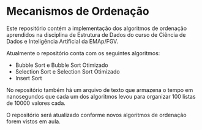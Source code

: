 # Mecanismos de Ordenação
Este repositório contém a implementação dos algoritmos de ordenação aprendidos na disciplina de Estrutura de Dados do curso de Ciência de Dados e Inteligência Artificial da EMAp/FGV.

Atualmente o repositório conta com os seguintes algoritmos:
* Bubble Sort e Bubble Sort Otimizado
* Selection Sort e Selection Sort Otimizado
* Insert Sort

No repositório também há um arquivo de texto que armazena o tempo em nanosegundos que cada um dos algoritmos levou para organizar 100 listas de 10000 valores cada.

O repositório será atualizado conforme novos algoritmos de ordenação forem vistos em aula.
